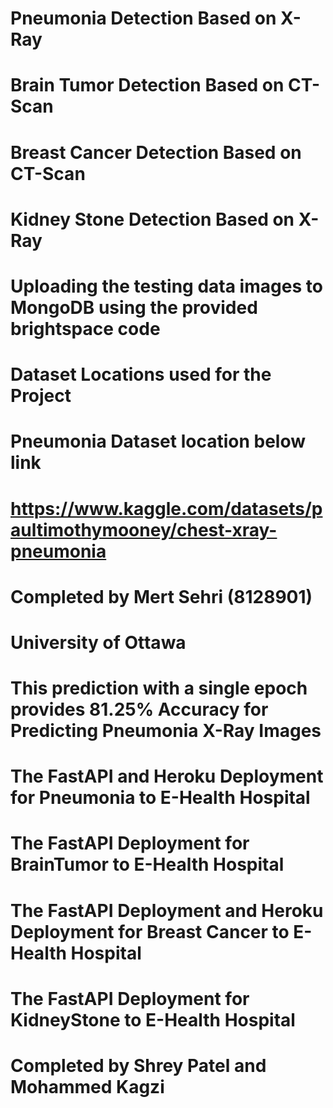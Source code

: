 # Pneumonia Detection Based on X-Ray
# Brain Tumor Detection Based on CT-Scan
# Breast Cancer Detection Based on CT-Scan
# Kidney Stone Detection Based on X-Ray
# Uploading the testing data images to MongoDB using the provided brightspace code 
# Dataset Locations used for the Project
# Pneumonia Dataset location below link
# https://www.kaggle.com/datasets/paultimothymooney/chest-xray-pneumonia
# Completed by Mert Sehri (8128901)
# University of Ottawa

# This prediction with a single epoch provides 81.25% Accuracy for Predicting Pneumonia X-Ray Images
# The FastAPI and Heroku Deployment for Pneumonia to E-Health Hospital
# The FastAPI Deployment for BrainTumor to E-Health Hospital
# The FastAPI Deployment and Heroku Deployment for Breast Cancer to E-Health Hospital
# The FastAPI Deployment for KidneyStone to E-Health Hospital
# Completed by Shrey Patel and Mohammed Kagzi